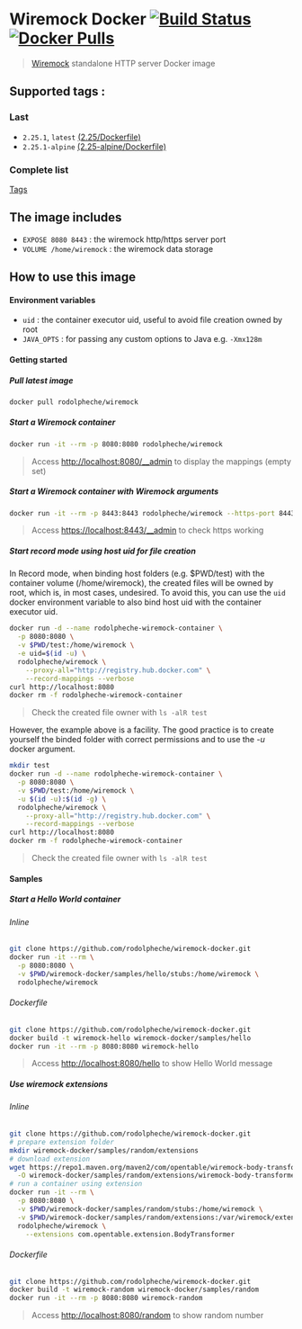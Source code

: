 # Wiremock Docker [![Build Status](https://travis-ci.org/rodolpheche/wiremock-docker.svg?branch=master)](https://travis-ci.org/rodolpheche/wiremock-docker) [![Docker Pulls](https://img.shields.io/docker/pulls/rodolpheche/wiremock.svg)](https://hub.docker.com/r/rodolpheche/wiremock/)

> [Wiremock](http://wiremock.org) standalone HTTP server Docker image

## Supported tags :

### Last

- `2.25.1`, `latest` [(2.25/Dockerfile)](https://github.com/rodolpheche/wiremock-docker/blob/2.25.1/Dockerfile)
- `2.25.1-alpine` [(2.25-alpine/Dockerfile)](https://github.com/rodolpheche/wiremock-docker/blob/2.25.1/alpine/Dockerfile)

### Complete list

[Tags](https://hub.docker.com/r/rodolpheche/wiremock/tags/)

## The image includes

- `EXPOSE 8080 8443` : the wiremock http/https server port
- `VOLUME /home/wiremock` : the wiremock data storage

## How to use this image

#### Environment variables

- `uid` : the container executor uid, useful to avoid file creation owned by root
- `JAVA_OPTS` : for passing any custom options to Java e.g. `-Xmx128m`

#### Getting started

##### Pull latest image

```sh
docker pull rodolpheche/wiremock
```

##### Start a Wiremock container

```sh
docker run -it --rm -p 8080:8080 rodolpheche/wiremock
```

> Access [http://localhost:8080/__admin](http://localhost:8080/__admin) to display the mappings (empty set)

##### Start a Wiremock container with Wiremock arguments

```sh
docker run -it --rm -p 8443:8443 rodolpheche/wiremock --https-port 8443 --verbose
```

> Access [https://localhost:8443/__admin](https://localhost:8443/__admin) to check https working

##### Start record mode using host uid for file creation

In Record mode, when binding host folders (e.g. $PWD/test) with the container volume (/home/wiremock), the created files will be owned by root, which is, in most cases, undesired.
To avoid this, you can use the `uid` docker environment variable to also bind host uid with the container executor uid.

```sh
docker run -d --name rodolpheche-wiremock-container \
  -p 8080:8080 \
  -v $PWD/test:/home/wiremock \
  -e uid=$(id -u) \
  rodolpheche/wiremock \
    --proxy-all="http://registry.hub.docker.com" \
    --record-mappings --verbose
curl http://localhost:8080
docker rm -f rodolpheche-wiremock-container
```

> Check the created file owner with `ls -alR test`

However, the example above is a facility. 
The good practice is to create yourself the binded folder with correct permissions and to use the *-u* docker argument.

```sh
mkdir test
docker run -d --name rodolpheche-wiremock-container \
  -p 8080:8080 \
  -v $PWD/test:/home/wiremock \
  -u $(id -u):$(id -g) \
  rodolpheche/wiremock \
    --proxy-all="http://registry.hub.docker.com" \
    --record-mappings --verbose
curl http://localhost:8080
docker rm -f rodolpheche-wiremock-container
```

> Check the created file owner with `ls -alR test`
 
#### Samples

##### Start a Hello World container

###### Inline

```sh
git clone https://github.com/rodolpheche/wiremock-docker.git
docker run -it --rm \
  -p 8080:8080 \
  -v $PWD/wiremock-docker/samples/hello/stubs:/home/wiremock \
  rodolpheche/wiremock
```

###### Dockerfile

```sh
git clone https://github.com/rodolpheche/wiremock-docker.git
docker build -t wiremock-hello wiremock-docker/samples/hello
docker run -it --rm -p 8080:8080 wiremock-hello
```

> Access [http://localhost:8080/hello](http://localhost:8080/hello) to show Hello World message

##### Use wiremock extensions

###### Inline

```sh
git clone https://github.com/rodolpheche/wiremock-docker.git
# prepare extension folder
mkdir wiremock-docker/samples/random/extensions
# download extension
wget https://repo1.maven.org/maven2/com/opentable/wiremock-body-transformer/1.1.3/wiremock-body-transformer-1.1.3.jar \
  -O wiremock-docker/samples/random/extensions/wiremock-body-transformer-1.1.3.jar
# run a container using extension 
docker run -it --rm \
  -p 8080:8080 \
  -v $PWD/wiremock-docker/samples/random/stubs:/home/wiremock \
  -v $PWD/wiremock-docker/samples/random/extensions:/var/wiremock/extensions \
  rodolpheche/wiremock \
    --extensions com.opentable.extension.BodyTransformer
```

###### Dockerfile

```sh
git clone https://github.com/rodolpheche/wiremock-docker.git
docker build -t wiremock-random wiremock-docker/samples/random
docker run -it --rm -p 8080:8080 wiremock-random
```

> Access [http://localhost:8080/random](http://localhost:8080/random) to show random number
